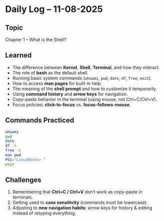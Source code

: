 
# Daily Log – 11-08-2025

## Topic

Chapter 1 – What is the Shell?

## Learned

* The difference between **Kernel**, **Shell**, **Terminal**, and how they interact.
* The role of **bash** as the default shell.
* Running basic system commands (`whoami`, `pwd`, `date`, `df`, `free`, `exit`).
* How to access **man pages** for built-in help.
* The meaning of the **shell prompt** and how to customize it temporarily.
* Using **command history** and **arrow keys** for navigation.
* Copy-paste behavior in the terminal (using mouse, not Ctrl+C/Ctrl+V).
* Focus policies: **click-to-focus** vs. **focus-follows-mouse**.

## Commands Practiced

```bash
whoami
pwd
date
df -h
free -h
man pwd
PS1="LinuxRocks> "
exit
```

## Challenges

1. Remembering that **Ctrl+C / Ctrl+V** don’t work as copy-paste in terminals.
2. Getting used to **case sensitivity** (commands must be lowercase).
3. Adjusting to **new navigation habits**: arrow keys for history & editing instead of retyping everything.

